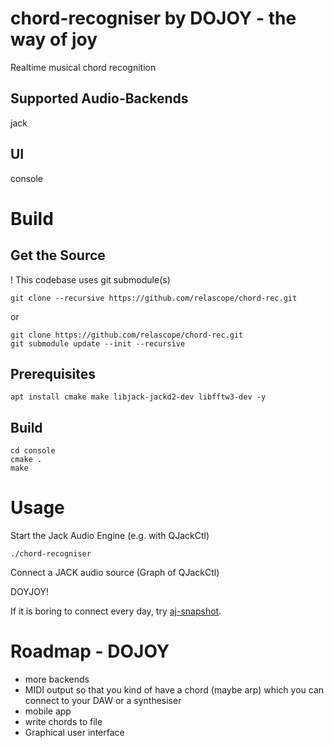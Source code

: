 # chord-recogniser by DOJOY - the way of joy

Realtime musical chord recognition

Supported Audio-Backends
------------------------
jack

UI
--
console


Build
=====
Get the Source
--------------
! This codebase uses git submodule(s)

    git clone --recursive https://github.com/relascope/chord-rec.git

or

    git clone https://github.com/relascope/chord-rec.git
    git submodule update --init --recursive


Prerequisites
-------------
    apt install cmake make libjack-jackd2-dev libfftw3-dev -y

Build
-----

    cd console
    cmake .
    make

Usage
=====
Start the Jack Audio Engine (e.g. with QJackCtl)

    ./chord-recogniser

Connect a JACK audio source (Graph of QJackCtl)

DOYJOY!

If it is boring to connect every day, try [aj-snapshot](https://sourceforge.net/projects/aj-snapshot/).

# Roadmap - DOJOY

- more backends
- MIDI output so that you kind of have a chord (maybe arp) which you can connect to your DAW or a synthesiser 
- mobile app
- write chords to file
- Graphical user interface